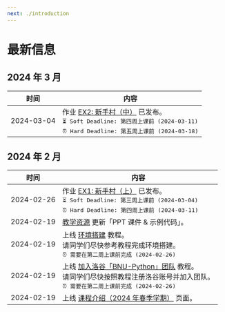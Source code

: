 ```yaml
---
next: ./introduction
---
```


# 最新信息

## 2024 年 3 月

| 时间 | 内容 |
| --- | --- |
| 2024-03-04 | 作业 [EX2: 新手村（中）](../exercise/ex2_beginners_village_part2) 已发布。<br> <el-tag type="success" style="margin-top: 8px; font-family: monospace">⏳ Soft Deadline: 第四周上课前 <span style="vertical-align: text-top">(</span>2024-03-11<span style="vertical-align: text-top">)</span></el-tag> <br> <el-tag type="danger" style="margin-top: 8px; font-family: monospace">⏰ Hard Deadline: 第五周上课前 <span style="vertical-align: text-top">(</span>2024-03-18<span style="vertical-align: text-top">)</span></el-tag> |

## 2024 年 2 月

| 时间 | 内容 |
| --- | --- |
| 2024-02-26 | 作业 [EX1: 新手村（上）](../exercise/ex1_beginners_village_part1) 已发布。<br> <el-tag type="success" style="margin-top: 8px; font-family: monospace">⏳ Soft Deadline: 第三周上课前 <span style="vertical-align: text-top">(</span>2024-03-04<span style="vertical-align: text-top">)</span></el-tag> <br> <el-tag type="danger" style="margin-top: 8px; font-family: monospace">⏰ Hard Deadline: 第四周上课前 <span style="vertical-align: text-top">(</span>2024-03-11<span style="vertical-align: text-top">)</span></el-tag> |
| 2024-02-19 | [教学资源](../information/resources) 更新「PPT 课件 & 示例代码」。 |
| 2024-02-19 | 上线 [环境搭建](../preparation/environment_setup) 教程。<br> 请同学们尽快参考教程完成环境搭建。<br> <el-tag type="danger" style="margin-top: 8px; font-family: monospace">⏰ 需要在第二周上课前完成 <span style="vertical-align: text-top">(</span>2024-02-26<span style="vertical-align: text-top">)</span></el-tag> |
| 2024-02-19 | 上线 [加入洛谷「BNU-Python」团队](../preparation/join_luogu) 教程。<br> 请同学们尽快按照教程注册洛谷账号并加入团队。<br> <el-tag type="danger" style="margin-top: 8px; font-family: monospace">⏰ 需要在第二周上课前完成 <span style="vertical-align: text-top">(</span>2024-02-26<span style="vertical-align: text-top">)</span></el-tag> |
| 2024-02-19 | 上线 [课程介绍（2024 年春季学期）](../information/introduction) 页面。 |
